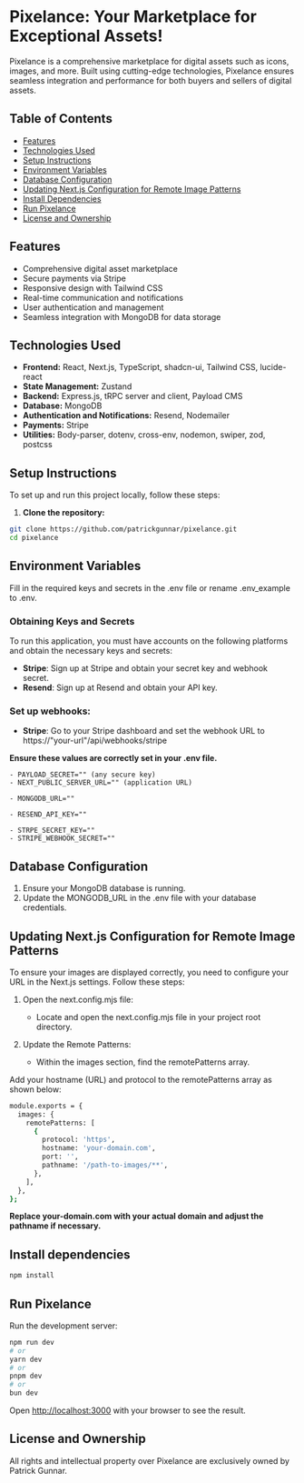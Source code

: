 # Pixelance: Your Marketplace for Exceptional Assets!

Pixelance is a comprehensive marketplace for digital assets such as icons, images, and more. Built using cutting-edge technologies, Pixelance ensures seamless integration and performance for both buyers and sellers of digital assets.

## Table of Contents

-   [Features](#features)
-   [Technologies Used](#technologies-used)
-   [Setup Instructions](#setup-instructions)
-   [Environment Variables](#environment-variables)
-   [Database Configuration](#database-configuration)
-   [Updating Next.js Configuration for Remote Image Patterns](#updating-next.js-configuration-for-remote-image-patterns)
-   [Install Dependencies](#install-dependencies)
-   [Run Pixelance](#run-pixelance)
-   [License and Ownership](#license-and-ownership)

## Features

-   Comprehensive digital asset marketplace
-   Secure payments via Stripe
-   Responsive design with Tailwind CSS
-   Real-time communication and notifications
-   User authentication and management
-   Seamless integration with MongoDB for data storage

## Technologies Used

-   **Frontend:** React, Next.js, TypeScript, shadcn-ui, Tailwind CSS, lucide-react
-   **State Management:** Zustand
-   **Backend:** Express.js, tRPC server and client, Payload CMS
-   **Database:** MongoDB
-   **Authentication and Notifications:** Resend, Nodemailer
-   **Payments:** Stripe
-   **Utilities:** Body-parser, dotenv, cross-env, nodemon, swiper, zod, postcss

## Setup Instructions

To set up and run this project locally, follow these steps:

1. **Clone the repository:**

```sh
git clone https://github.com/patrickgunnar/pixelance.git
cd pixelance
```

## Environment Variables

Fill in the required keys and secrets in the .env file or rename .env_example to .env.

### Obtaining Keys and Secrets

To run this application, you must have accounts on the following platforms and obtain the necessary keys and secrets:

-   **Stripe**: Sign up at Stripe and obtain your secret key and webhook secret.
-   **Resend**: Sign up at Resend and obtain your API key.

### Set up webhooks:

-   **Stripe**: Go to your Stripe dashboard and set the webhook URL to https://"your-url"/api/webhooks/stripe

**Ensure these values are correctly set in your .env file.**

    - PAYLOAD_SECRET="" (any secure key)
    - NEXT_PUBLIC_SERVER_URL="" (application URL)

    - MONGODB_URL=""

    - RESEND_API_KEY=""

    - STRPE_SECRET_KEY=""
    - STRIPE_WEBHOOK_SECRET=""

## Database Configuration

1. Ensure your MongoDB database is running.
2. Update the MONGODB_URL in the .env file with your database credentials.

## Updating Next.js Configuration for Remote Image Patterns

To ensure your images are displayed correctly, you need to configure your URL in the Next.js settings. Follow these steps:

1. Open the next.config.mjs file:

    - Locate and open the next.config.mjs file in your project root directory.

2. Update the Remote Patterns:
    - Within the images section, find the remotePatterns array.

Add your hostname (URL) and protocol to the remotePatterns array as shown below:

```sh
module.exports = {
  images: {
    remotePatterns: [
      {
        protocol: 'https',
        hostname: 'your-domain.com',
        port: '',
        pathname: '/path-to-images/**',
      },
    ],
  },
};
```

**Replace your-domain.com with your actual domain and adjust the pathname if necessary.**

## Install dependencies

```bash
npm install
```

## Run Pixelance

Run the development server:

```bash
npm run dev
# or
yarn dev
# or
pnpm dev
# or
bun dev
```

Open [http://localhost:3000](http://localhost:3000) with your browser to see the result.

## License and Ownership

All rights and intellectual property over Pixelance are exclusively owned by Patrick Gunnar.
